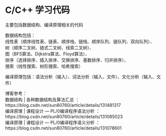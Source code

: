 # C/C++ 学习代码
<p> 主要包括数据结构、编译原理相关的代码</p>
<p> 数据结构包括：<br>
  线性表（顺序线性表、链表、顺序栈、链栈、顺序队列、链队列、双向队列）、<br>
  树（顺序二叉树、链式二叉树、线索二叉树）、<br>
  图（BFS算法、Dijkstra算法、Floyd算法）、<br>
  排序（选择排序、插入排序、交换排序、基数排序、归并排序）、<br>
  搜索（线性搜索、树形搜索、哈希搜索）<br>
</p>

<p> 编译原理包括：语法分析（输入）、词法分析（输入、文件）、文化分析（输入、文件）</p>

<p>博客参考：<br>
  数据结构 | 各种数据结构及算法汇总 ： https://blog.csdn.net/sun80760/article/details/131481317 <br>
  编译原理 | 课程设计 — PL/0编译程序语法分析 ： https://blog.csdn.net/sun80760/article/details/131085023 <br>
  编译原理 | 课程设计 — PL/0编译程序语义分析 ： https://blog.csdn.net/sun80760/article/details/131078601 <br>
</p>
